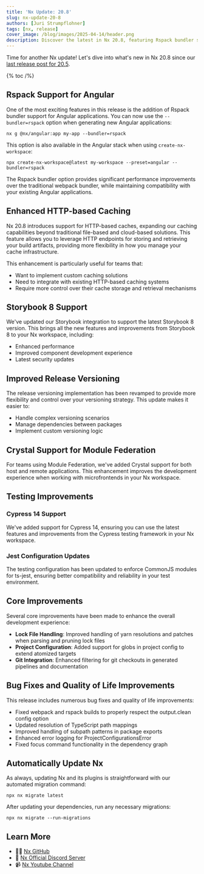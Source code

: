 ```yaml
---
title: 'Nx Update: 20.8'
slug: nx-update-20-8
authors: [Juri Strumpflohner]
tags: [nx, release]
cover_image: /blog/images/2025-04-14/header.png
description: Discover the latest in Nx 20.8, featuring Rspack bundler support for Angular, enhanced HTTP caching capabilities, Storybook 8 support, and more powerful release versioning.
---
```


Time for another Nx update! Let's dive into what's new in Nx 20.8 since our [last release post for 20.5](/blog/nx-update-20-5).

{% toc /%}

## Rspack Support for Angular

One of the most exciting features in this release is the addition of Rspack bundler support for Angular applications. You can now use the `--bundler=rspack` option when generating new Angular applications:

```shell
nx g @nx/angular:app my-app --bundler=rspack
```

This option is also available in the Angular stack when using `create-nx-workspace`:

```shell
npx create-nx-workspace@latest my-workspace --preset=angular --bundler=rspack
```

The Rspack bundler option provides significant performance improvements over the traditional webpack bundler, while maintaining compatibility with your existing Angular applications.

## Enhanced HTTP-based Caching

Nx 20.8 introduces support for HTTP-based caches, expanding our caching capabilities beyond traditional file-based and cloud-based solutions. This feature allows you to leverage HTTP endpoints for storing and retrieving your build artifacts, providing more flexibility in how you manage your cache infrastructure.

This enhancement is particularly useful for teams that:

- Want to implement custom caching solutions
- Need to integrate with existing HTTP-based caching systems
- Require more control over their cache storage and retrieval mechanisms

## Storybook 8 Support

We've updated our Storybook integration to support the latest Storybook 8 version. This brings all the new features and improvements from Storybook 8 to your Nx workspace, including:

- Enhanced performance
- Improved component development experience
- Latest security updates

## Improved Release Versioning

The release versioning implementation has been revamped to provide more flexibility and control over your versioning strategy. This update makes it easier to:

- Handle complex versioning scenarios
- Manage dependencies between packages
- Implement custom versioning logic

## Crystal Support for Module Federation

For teams using Module Federation, we've added Crystal support for both host and remote applications. This enhancement improves the development experience when working with microfrontends in your Nx workspace.

## Testing Improvements

### Cypress 14 Support

We've added support for Cypress 14, ensuring you can use the latest features and improvements from the Cypress testing framework in your Nx workspace.

### Jest Configuration Updates

The testing configuration has been updated to enforce CommonJS modules for ts-jest, ensuring better compatibility and reliability in your test environment.

## Core Improvements

Several core improvements have been made to enhance the overall development experience:

- **Lock File Handling**: Improved handling of yarn resolutions and patches when parsing and pruning lock files
- **Project Configuration**: Added support for globs in project config to extend atomized targets
- **Git Integration**: Enhanced filtering for git checkouts in generated pipelines and documentation

## Bug Fixes and Quality of Life Improvements

This release includes numerous bug fixes and quality of life improvements:

- Fixed webpack and rspack builds to properly respect the output.clean config option
- Updated resolution of TypeScript path mappings
- Improved handling of subpath patterns in package exports
- Enhanced error logging for ProjectConfigurationsError
- Fixed focus command functionality in the dependency graph

## Automatically Update Nx

As always, updating Nx and its plugins is straightforward with our automated migration command:

```shell
npx nx migrate latest
```

After updating your dependencies, run any necessary migrations:

```shell
npx nx migrate --run-migrations
```

## Learn More

- 👩‍💻 [Nx GitHub](https://github.com/nrwl/nx)
- 💬 [Nx Official Discord Server](https://go.nx.dev/community)
- 📹 [Nx Youtube Channel](https://www.youtube.com/@nxdevtools)
